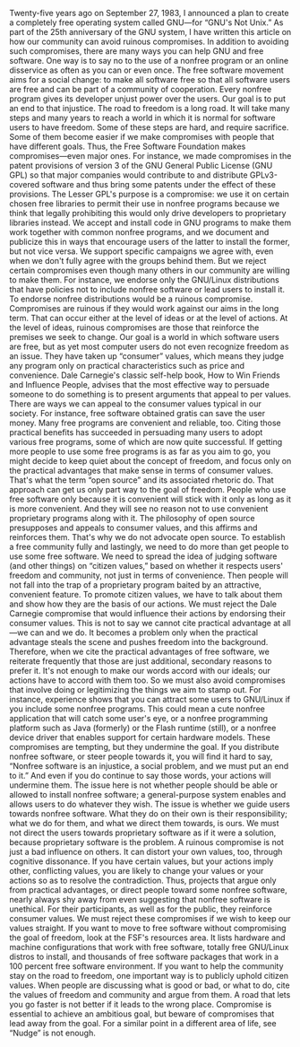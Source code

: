 Twenty-five years ago on September 27, 1983, I announced a plan to create a completely free operating system called GNU—for “GNU's Not Unix.” As part of the 25th anniversary of the GNU system, I have written this article on how our community can avoid ruinous compromises. In addition to avoiding such compromises, there are many ways you can help GNU and free software. One way is to say no to the use of a nonfree program or an online disservice as often as you can or even once. The free software movement aims for a social change: to make all software free so that all software users are free and can be part of a community of cooperation. Every nonfree program gives its developer unjust power over the users. Our goal is to put an end to that injustice. The road to freedom is a long road. It will take many steps and many years to reach a world in which it is normal for software users to have freedom. Some of these steps are hard, and require sacrifice. Some of them become easier if we make compromises with people that have different goals. Thus, the Free Software Foundation makes compromises—even major ones. For instance, we made compromises in the patent provisions of version 3 of the GNU General Public License (GNU GPL) so that major companies would contribute to and distribute GPLv3-covered software and thus bring some patents under the effect of these provisions. The Lesser GPL's purpose is a compromise: we use it on certain chosen free libraries to permit their use in nonfree programs because we think that legally prohibiting this would only drive developers to proprietary libraries instead. We accept and install code in GNU programs to make them work together with common nonfree programs, and we document and publicize this in ways that encourage users of the latter to install the former, but not vice versa. We support specific campaigns we agree with, even when we don't fully agree with the groups behind them. But we reject certain compromises even though many others in our community are willing to make them. For instance, we endorse only the GNU/Linux distributions that have policies not to include nonfree software or lead users to install it. To endorse nonfree distributions would be a ruinous compromise. Compromises are ruinous if they would work against our aims in the long term. That can occur either at the level of ideas or at the level of actions. At the level of ideas, ruinous compromises are those that reinforce the premises we seek to change. Our goal is a world in which software users are free, but as yet most computer users do not even recognize freedom as an issue. They have taken up “consumer” values, which means they judge any program only on practical characteristics such as price and convenience. Dale Carnegie's classic self-help book, How to Win Friends and Influence People, advises that the most effective way to persuade someone to do something is to present arguments that appeal to per values. There are ways we can appeal to the consumer values typical in our society. For instance, free software obtained gratis can save the user money. Many free programs are convenient and reliable, too. Citing those practical benefits has succeeded in persuading many users to adopt various free programs, some of which are now quite successful. If getting more people to use some free programs is as far as you aim to go, you might decide to keep quiet about the concept of freedom, and focus only on the practical advantages that make sense in terms of consumer values. That's what the term “open source” and its associated rhetoric do. That approach can get us only part way to the goal of freedom. People who use free software only because it is convenient will stick with it only as long as it is more convenient. And they will see no reason not to use convenient proprietary programs along with it. The philosophy of open source presupposes and appeals to consumer values, and this affirms and reinforces them. That's why we do not advocate open source. To establish a free community fully and lastingly, we need to do more than get people to use some free software. We need to spread the idea of judging software (and other things) on “citizen values,” based on whether it respects users' freedom and community, not just in terms of convenience. Then people will not fall into the trap of a proprietary program baited by an attractive, convenient feature. To promote citizen values, we have to talk about them and show how they are the basis of our actions. We must reject the Dale Carnegie compromise that would influence their actions by endorsing their consumer values. This is not to say we cannot cite practical advantage at all—we can and we do. It becomes a problem only when the practical advantage steals the scene and pushes freedom into the background. Therefore, when we cite the practical advantages of free software, we reiterate frequently that those are just additional, secondary reasons to prefer it. It's not enough to make our words accord with our ideals; our actions have to accord with them too. So we must also avoid compromises that involve doing or legitimizing the things we aim to stamp out. For instance, experience shows that you can attract some users to GNU/Linux if you include some nonfree programs. This could mean a cute nonfree application that will catch some user's eye, or a nonfree programming platform such as Java (formerly) or the Flash runtime (still), or a nonfree device driver that enables support for certain hardware models. These compromises are tempting, but they undermine the goal. If you distribute nonfree software, or steer people towards it, you will find it hard to say, “Nonfree software is an injustice, a social problem, and we must put an end to it.” And even if you do continue to say those words, your actions will undermine them. The issue here is not whether people should be able or allowed to install nonfree software; a general-purpose system enables and allows users to do whatever they wish. The issue is whether we guide users towards nonfree software. What they do on their own is their responsibility; what we do for them, and what we direct them towards, is ours. We must not direct the users towards proprietary software as if it were a solution, because proprietary software is the problem. A ruinous compromise is not just a bad influence on others. It can distort your own values, too, through cognitive dissonance. If you have certain values, but your actions imply other, conflicting values, you are likely to change your values or your actions so as to resolve the contradiction. Thus, projects that argue only from practical advantages, or direct people toward some nonfree software, nearly always shy away from even suggesting that nonfree software is unethical. For their participants, as well as for the public, they reinforce consumer values. We must reject these compromises if we wish to keep our values straight. If you want to move to free software without compromising the goal of freedom, look at the FSF's resources area. It lists hardware and machine configurations that work with free software, totally free GNU/Linux distros to install, and thousands of free software packages that work in a 100 percent free software environment. If you want to help the community stay on the road to freedom, one important way is to publicly uphold citizen values. When people are discussing what is good or bad, or what to do, cite the values of freedom and community and argue from them. A road that lets you go faster is not better if it leads to the wrong place. Compromise is essential to achieve an ambitious goal, but beware of compromises that lead away from the goal. For a similar point in a different area of life, see “Nudge” is not enough.